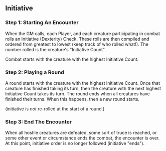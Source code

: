 ## Initiative

### Step 1: Starting An Encounter

When the GM calls, each Player, and each creature participating in combat rolls an Initiative (Dexterity) Check. These rolls are then compiled and ordered from greatest to lowest (keep track of who rolled what!). The number rolled is the creature's "Initiative Count".

Combat starts with the creature with the highest Initiative Count.

### Step 2: Playing a Round

A round starts with the creature with the highest Initiative Count. Once that creature has finished taking its turn, then the creature with the next highest Initiative Count takes its turn. The round ends when all creatures have finished their turns. When this happens, then a new round starts.

(initiative is *not* re-rolled at the start of a round.)

### Step 3: End The Encounter

When all hostile creatures are defeated, some sort of truce is reached, or some other event or circumstance ends the combat, the encounter is over. At this point, initiative order is no longer followed (initiative "ends").

